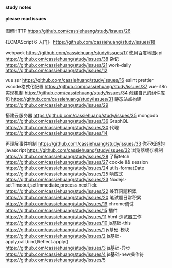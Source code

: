 #### study notes
#### please read issues

图解HTTP https://github.com/cassiehuang/study/issues/26

《ECMAScript 6 入门》 https://github.com/cassiehuang/study/issues/18

webpack  https://github.com/cassiehuang/study/issues/17
使用百度地图api https://github.com/cassiehuang/study/issues/38
杂记 https://github.com/cassiehuang/study/issues/21
work-daily  https://github.com/cassiehuang/study/issues/12


vue ssr https://github.com/cassiehuang/study/issues/16
eslint prettier vscode格式化配置 https://github.com/cassiehuang/study/issues/37
vue-i18n实现机制  https://github.com/cassiehuang/study/issues/34
创建自己的组件库包  https://github.com/cassiehuang/study/issues/31
静态站点构建 https://github.com/cassiehuang/study/issues/29


搭建云服务器  https://github.com/cassiehuang/study/issues/35
mongodb   https://github.com/cassiehuang/study/issues/36
GraphQL  https://github.com/cassiehuang/study/issues/30
代理 https://github.com/cassiehuang/study/issues/14


再理解事件机制  https://github.com/cassiehuang/study/issues/33
你不知道的javascript   https://github.com/cassiehuang/study/issues/32
浏览器缓存机制 https://github.com/cassiehuang/study/issues/28
了解fetch https://github.com/cassiehuang/study/issues/27
cookie && session https://github.com/cassiehuang/study/issues/24
utils-formatDate https://github.com/cassiehuang/study/issues/25
响应式 https://github.com/cassiehuang/study/issues/23
Nodejs-setTimeout,setImmediate,process.nextTick https://github.com/cassiehuang/study/issues/22
兼容问题积累 https://github.com/cassiehuang/study/issues/20
笔试题日常积累 https://github.com/cassiehuang/study/issues/19
chrome调试  https://github.com/cassiehuang/study/issues/15
插件 https://github.com/cassiehuang/study/issues/11
html-浏览器工作  https://github.com/cassiehuang/study/issues/10
js基础-this https://github.com/cassiehuang/study/issues/1
js基础-模块 https://github.com/cassiehuang/study/issues/2
js基础-apply,call,bind,Reflect.apply()  https://github.com/cassiehuang/study/issues/3
js基础-异步 https://github.com/cassiehuang/study/issues/4
js基础-new操作符 https://github.com/cassiehuang/study/issues/5

